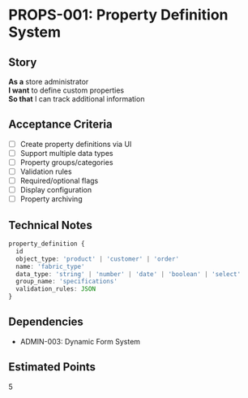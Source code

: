 # PROPS-001: Property Definition System

## Story
**As a** store administrator  
**I want** to define custom properties  
**So that** I can track additional information

## Acceptance Criteria
- [ ] Create property definitions via UI
- [ ] Support multiple data types
- [ ] Property groups/categories
- [ ] Validation rules
- [ ] Required/optional flags
- [ ] Display configuration
- [ ] Property archiving

## Technical Notes
```typescript
property_definition {
  id
  object_type: 'product' | 'customer' | 'order'
  name: 'fabric_type'
  data_type: 'string' | 'number' | 'date' | 'boolean' | 'select'
  group_name: 'specifications'
  validation_rules: JSON
}
```

## Dependencies
- ADMIN-003: Dynamic Form System

## Estimated Points
5